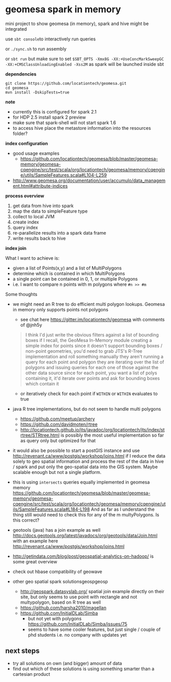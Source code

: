 # geomesa spark in memory
mini project to show geomesa (in memory), spark and hive might be integrated

use `sbt console`to interactively run queries

or `./sync.sh` to run assembly

or `sbt run` but make sure to set `$SBT_OPTS -Xmx8G -XX:+UseConcMarkSweepGC -XX:+CMSClassUnloadingEnabled -Xss2M`
as spark will be launched inside sbt 


**dependencies**

```
git clone https://github.com/locationtech/geomesa.git
cd geomesa
mvn install -DskipTests=true
```

**note**

- currently this is configured for spark 2.1
- for HDP 2.5 install spark 2 preview
- make sure that spark-shell will not start spark 1.6
- to access hive place the metastore information into the resources folder?


**index configuration**

- good usage examples
    - https://github.com/locationtech/geomesa/blob/master/geomesa-memory/geomesa-cqengine/src/test/scala/org/locationtech/geomesa/memory/cqengine/utils/SampleFeatures.scala#L104-L259
- http://www.geomesa.org/documentation/user/accumulo/data_management.html#attribute-indices

**process overview**

1. get data from hive into spark
2. map the data to simpleFeature type
3. collect to local JVM
4. create index
5. query index
6. re-parallelize results into a spark data frame
7. write results back to hive

**index join**

What I want to achieve is:
- given a list of  Points(x,y) and a list of MultiPolygons
- determine which is contained in which MultiPolygons
- a single point can be contained in 0, 1, or multiple Polygons
- i.e. I want to compare n points with m polygons where `#n >> #m`

Some thoughts

- we might need an R tree to do efficient multi polygon lookups. Geomesa in memory only supports points not polygons
    - see chat here https://gitter.im/locationtech/geomesa with comments of @jnh5y 
    > I think I'd just write the obvious filters against a list of bounding boxes
      if I recall, the GeoMesa In-Memory module creating a simple index for points
      since it doesn't support bounding boxes / non-point geometries, you'd need to grab JTS's R-Tree implementation and roll something manually
    > they aren't running a query for each point and polygon
      they are iterating over the list of polygons and issuing queries for each one of those against the other data source
      since for each point, you want a list of polys containing it, it'd iterate over points and ask for bounding boxes which contain it
     
    - or iteratively check for each point if `WITHIN` or `WITHIN` evaluates to true
- java R tree implementations, but do not seem to handle multi polygons
    - https://github.com/meetup/archery
    - https://github.com/davidmoten/rtree
    - http://locationtech.github.io/jts/javadoc/org/locationtech/jts/index/strtree/STRtree.html is possibly the most useful implementation so far as query only but optimized for that
    
- it would also be possible to start a postGIS instance and use http://revenant.ca/www/postgis/workshop/joins.html if I reduce the data solely to geo spatial information and process the rest of the data in hive / spark and put only the geo-spatial data into the GIS system. Maybe scalable enough but not a single platform.
- this is using `intersects` queries equally implemented in geomesa memory https://github.com/locationtech/geomesa/blob/master/geomesa-memory/geomesa-cqengine/src/test/scala/org/locationtech/geomesa/memory/cqengine/utils/SampleFeatures.scala#L184-L198 And as far as I understand the thing still would need to check this for any of the m multyPolygons. Is this correct?
- geotools (java) has a join example as well http://docs.geotools.org/latest/javadocs/org/geotools/data/Join.html with an example here http://revenant.ca/www/postgis/workshop/joins.html
- http://getindata.com/blog/post/geospatial-analytics-on-hadoop/ is some great overview
- check out hbase compatibility of geowave
- other geo spatial spark solutionsgeospgeosp
    - http://geospark.datasyslab.org/ spatial join example directly on their site, but only seems to use point with rectangle and not multypolygon, based on R tree as well
    - https://github.com/harsha2010/magellan
    - https://github.com/InitialDLab/Simba
        - but not yet with polygons https://github.com/InitialDLab/Simba/issues/75
        - seems to have some cooler features, but just single / couple of phd students i.e. no company with updates yet
    
    
## next steps
- try all solutions on own (and bigger) amount of data
- find out which of these solutions is using something smarter than a cartesian product